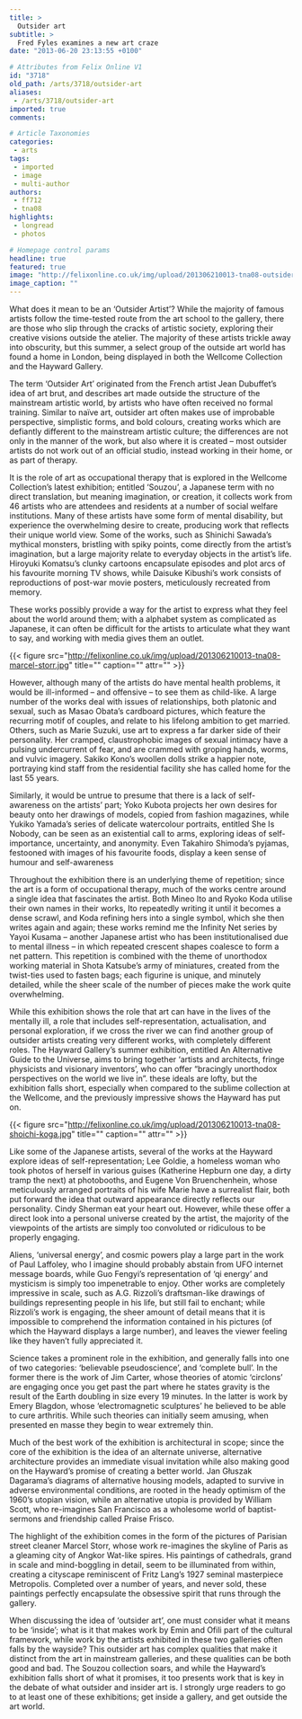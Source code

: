 ```yaml
---
title: >
  Outsider art
subtitle: >
  Fred Fyles examines a new art craze
date: "2013-06-20 23:13:55 +0100"

# Attributes from Felix Online V1
id: "3718"
old_path: /arts/3718/outsider-art
aliases:
 - /arts/3718/outsider-art
imported: true
comments:

# Article Taxonomies
categories:
 - arts
tags:
 - imported
 - image
 - multi-author
authors:
 - ff712
 - tna08
highlights:
 - longread
 - photos

# Homepage control params
headline: true
featured: true
image: "http://felixonline.co.uk/img/upload/201306210013-tna08-outsiderart.jpg"
image_caption: ""
---
```


What does it mean to be an ‘Outsider Artist’? While the majority of famous artists follow the time-tested route from the art school to the gallery, there are those who slip through the cracks of artistic society, exploring their creative visions outside the atelier. The majority of these artists trickle away into obscurity, but this summer, a select group of the outside art world has found a home in London, being displayed in both the Wellcome Collection and the Hayward Gallery.

The term ‘Outsider Art’ originated from the French artist Jean Dubuffet’s idea of art brut, and describes art made outside the structure of the mainstream artistic world, by artists who have often received no formal training. Similar to naïve art, outsider art often makes use of improbable perspective, simplistic forms, and bold colours, creating works which are defiantly different to the mainstream artistic culture; the differences are not only in the manner of the work, but also where it is created – most outsider artists do not work out of an official studio, instead working in their home, or as part of therapy.

It is the role of art as occupational therapy that is explored in the Wellcome Collection’s latest exhibition; entitled ‘Souzou’, a Japanese term with no direct translation, but meaning imagination, or creation, it collects work from 46 artists who are attendees and residents at a number of social welfare institutions. Many of these artists have some form of mental disability, but experience the overwhelming desire to create, producing work that reflects their unique world view.
 Some of the works, such as Shinichi Sawada’s mythical monsters, bristling with spiky points, come directly from the artist’s imagination, but a large majority relate to everyday objects in the artist’s life. Hiroyuki Komatsu’s clunky cartoons encapsulate episodes and plot arcs of his favourite morning TV shows, while Daisuke Kibushi’s work consists of reproductions of post-war movie posters, meticulously recreated from memory.

These works possibly provide a way for the artist to express what they feel about the world around them; with a alphabet system as complicated as Japanese, it can often be difficult for the artists to articulate what they want to say, and working with media gives them an outlet.

{{< figure src="http://felixonline.co.uk/img/upload/201306210013-tna08-marcel-storr.jpg" title="" caption="" attr="" >}}

However, although many of the artists do have mental health problems, it would be ill-informed – and offensive – to see them as child-like. A large number of the works deal with issues of relationships, both platonic and sexual, such as Masao Obata’s cardboard pictures, which feature the recurring motif of couples, and relate to his lifelong ambition to get married. Others, such as Marie Suzuki, use art to express a far darker side of their personality. Her cramped, claustrophobic images of sexual intimacy have a pulsing undercurrent of fear, and are crammed with groping hands, worms, and vulvic imagery. Sakiko Kono’s woollen dolls strike a happier note, portraying kind staff from the residential facility she has called home for the last 55 years.

Similarly, it would be untrue to presume that there is a lack of self-awareness on the artists’ part; Yoko Kubota projects her own desires for beauty onto her drawings of models, copied from fashion magazines, while Yukiko Yamada’s series of delicate watercolour portraits, entitled She Is Nobody, can be seen as an existential call to arms, exploring ideas of self-importance, uncertainty, and anonymity. Even Takahiro Shimoda’s pyjamas, festooned with images of his favourite foods, display a keen sense of humour and self-awareness

Throughout the exhibition there is an underlying theme of repetition; since the art is a form of occupational therapy, much of the works centre around a single idea that fascinates the artist. Both Mineo Ito and Ryoko Koda utilise their own names in their works, Ito repeatedly writing it until it becomes a dense scrawl, and Koda refining hers into a single symbol, which she then writes again and again; these works remind me the Infinity Net series by Yayoi Kusama – another Japanese artist who has been institutionalised due to mental illness – in which repeated crescent shapes coalesce to form a net pattern. This repetition is combined with the theme of unorthodox working material in Shota Katsube’s army of miniatures, created from the twist-ties used to fasten bags; each figurine is unique, and minutely detailed, while the sheer scale of the number of pieces make the work quite overwhelming.

While this exhibition shows the role that art can have in the lives of the mentally ill, a role that includes self-representation, actualisation, and personal exploration, if we cross the river we can find another group of outsider artists creating very different works, with completely different roles. The Hayward Gallery’s summer exhibition, entitled An Alternative Guide to the Universe, aims to bring together ‘artists and architects, fringe physicists and visionary inventors’, who can offer “bracingly unorthodox perspectives on the world we live in”. these ideals are lofty, but the exhibition falls short, especially when compared to the sublime collection at the Wellcome, and the previously impressive shows the Hayward has put on.

{{< figure src="http://felixonline.co.uk/img/upload/201306210013-tna08-shoichi-koga.jpg" title="" caption="" attr="" >}}

Like some of the Japanese artists, several of the works at the Hayward explore ideas of self-representation; Lee Goldie, a homeless woman who took photos of herself in various guises (Katherine Hepburn one day, a dirty tramp the next) at photobooths, and Eugene Von Bruenchenhein, whose meticulously arranged portraits of his wife Marie have a surrealist flair, both put forward the idea that outward appearance directly reflects our personality. Cindy Sherman eat your heart out. However, while these offer a direct look into a personal universe created by the artist, the majority of the viewpoints of the artists are simply too convoluted or ridiculous to be properly engaging.

Aliens, ‘universal energy’, and cosmic powers play a large part in the work of Paul Laffoley, who I imagine should probably abstain from UFO internet message boards, while Guo Fengyi’s representation of ‘qi energy’ and mysticism is simply too impenetrable to enjoy. Other works are completely impressive in scale, such as A.G. Rizzoli’s draftsman-like drawings of buildings representing people in his life, but still fail to enchant; while Rizzoli’s work is engaging, the sheer amount of detail means that it is impossible to comprehend the information contained in his pictures (of which the Hayward displays a large number), and leaves the viewer feeling like they haven’t fully appreciated it.

Science takes a prominent role in the exhibition, and generally falls into one of two categories: ‘believable pseudoscience’, and ‘complete bull’. In the former there is the work of Jim Carter, whose theories of atomic ‘circlons’ are engaging once you get past the part where he states gravity is the result of the Earth doubling in size every 19 minutes. In the latter is work by Emery Blagdon, whose ‘electromagnetic sculptures’ he believed to be able to cure arthritis. While such theories can initially seem amusing, when presented en masse they begin to wear extremely thin.

Much of the best work of the exhibition is architectural in scope; since the core of the exhibition is the idea of an alternate universe, alternative architecture provides an immediate visual invitation while also making good on the Hayward’s promise of creating a better world. Jan Głuszak Dagarama’s diagrams of alternative housing models, adapted to survive in adverse environmental conditions, are rooted in the heady optimism of the 1960’s utopian vision, while an alternative utopia is provided by William Scott, who re-imagines San Francisco as a wholesome world of baptist-sermons and friendship called Praise Frisco.

The highlight of the exhibition comes in the form of the pictures of Parisian street cleaner Marcel Storr, whose work re-imagines the skyline of Paris as a gleaming city of Angkor Wat-like spires. His paintings of cathedrals, grand in scale and mind-boggling in detail, seem to be illuminated from within, creating a cityscape reminiscent of Fritz Lang’s 1927 seminal masterpiece Metropolis. Completed over a number of years, and never sold, these paintings perfectly encapsulate the obsessive spirit that runs through the gallery.

When discussing the idea of ‘outsider art’, one must consider what it means to be ‘inside’; what is it that makes work by Emin and Ofili part of the cultural framework, while work by the artists exhibited in these two galleries often falls by the wayside? This outsider art has complex qualities that make it distinct from the art in mainstream galleries, and these qualities can be both good and bad. The Souzou collection soars, and while the Hayward’s exhibition falls short of what it promises, it too presents work that is key in the debate of what outsider and insider art is. I strongly urge readers to go to at least one of these exhibitions; get inside a gallery, and get outside the art world.
